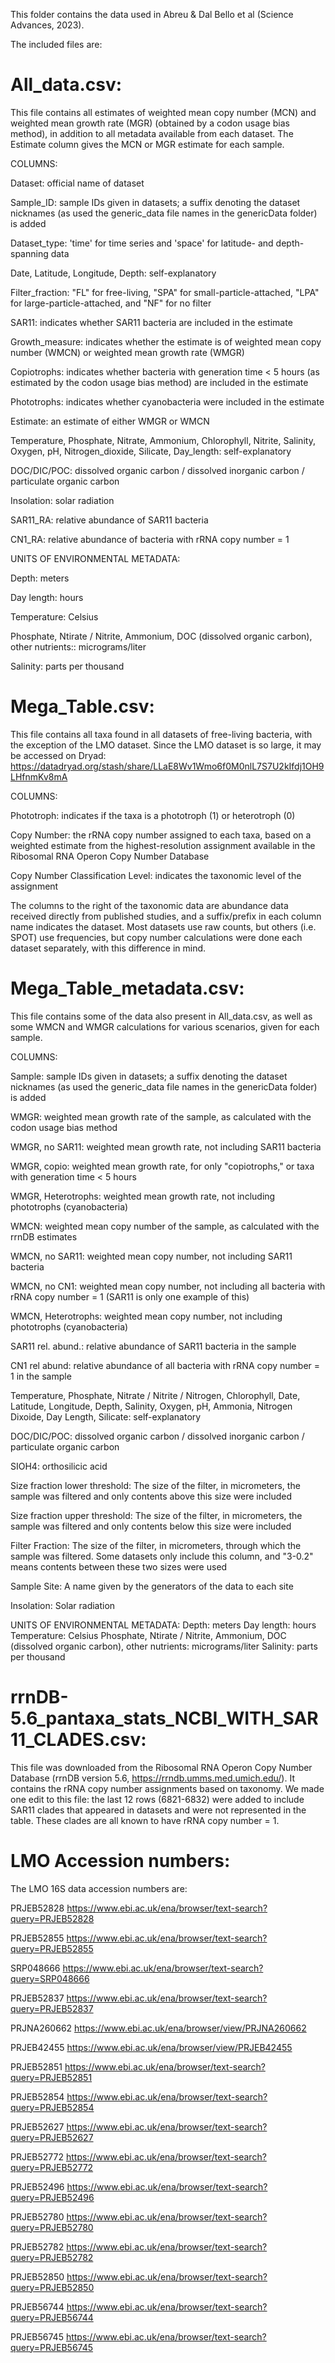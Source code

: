 This folder contains the data used in Abreu & Dal Bello et al (Science Advances, 2023).

The included files are:

# All_data.csv: 
This file contains all estimates of weighted mean copy number (MCN) and weighted mean growth rate (MGR) (obtained by a codon usage bias method), in addition to all metadata available from each dataset. The Estimate column gives the MCN or MGR estimate for each sample.

COLUMNS:

Dataset: official name of dataset

Sample_ID: sample IDs given in datasets; a suffix denoting the dataset nicknames (as used the generic_data file names in the genericData folder) is added

Dataset_type: 'time' for time series and 'space' for latitude- and depth-spanning data

Date, Latitude, Longitude, Depth: self-explanatory

Filter_fraction: "FL" for free-living, "SPA" for small-particle-attached, "LPA" for large-particle-attached, and "NF" for no filter

SAR11: indicates whether SAR11 bacteria are included in the estimate

Growth_measure: indicates whether the estimate is of weighted mean copy number (WMCN) or weighted mean growth rate (WMGR)

Copiotrophs: indicates whether bacteria with generation time < 5 hours (as estimated by the codon usage bias method) are included in the estimate

Phototrophs: indicates whether cyanobacteria were included in the estimate

Estimate: an estimate of either WMGR or WMCN

Temperature, Phosphate, Nitrate, Ammonium, Chlorophyll, Nitrite, Salinity, Oxygen, pH, Nitrogen_dioxide, Silicate, Day_length: self-explanatory

DOC/DIC/POC: dissolved organic carbon / dissolved inorganic carbon / particulate organic carbon

Insolation: solar radiation

SAR11_RA: relative abundance of SAR11 bacteria

CN1_RA: relative abundance of bacteria with rRNA copy number = 1

UNITS OF ENVIRONMENTAL METADATA:

Depth: meters

Day length: hours

Temperature: Celsius

Phosphate, Ntirate / Nitrite, Ammonium, DOC (dissolved organic carbon), other nutrients:: micrograms/liter

Salinity: parts per thousand


# Mega_Table.csv:
This file contains all taxa found in all datasets of free-living bacteria, with the exception of the LMO dataset. Since the LMO dataset is so large, it may be accessed on Dryad: https://datadryad.org/stash/share/LLaE8Wv1Wmo6f0M0nlL7S7U2kIfdj1OH9LHfnmKv8mA

COLUMNS:

Phototroph: indicates if the taxa is a phototroph (1) or heterotroph (0) 

Copy Number: the rRNA copy number assigned to each taxa, based on a weighted estimate from the highest-resolution assignment available in the Ribosomal RNA Operon Copy Number Database

Copy Number Classification Level: indicates the taxonomic level of the assignment 

The columns to the right of the taxonomic data are abundance data received directly from published studies, and a suffix/prefix in each column name indicates the dataset. Most datasets use raw counts, but others (i.e. SPOT) use frequencies, but copy number calculations were done each dataset separately, with this difference in mind.


# Mega_Table_metadata.csv:
This file contains some of the data also present in All_data.csv, as well as some WMCN and WMGR calculations for various scenarios, given for each sample.

COLUMNS:

Sample: sample IDs given in datasets; a suffix denoting the dataset nicknames (as used the generic_data file names in the genericData folder) is added

WMGR: weighted mean growth rate of the sample, as calculated with the codon usage bias method

WMGR, no SAR11: weighted mean growth rate, not including SAR11 bacteria

WMGR, copio: weighted mean growth rate, for only "copiotrophs," or taxa with generation time < 5 hours

WMGR, Heterotrophs: weighted mean growth rate, not including phototrophs (cyanobacteria)

WMCN: weighted mean copy number of the sample, as calculated with the rrnDB estimates

WMCN, no SAR11: weighted mean copy number, not including SAR11 bacteria

WMCN, no CN1: weighted mean copy number, not including all bacteria with rRNA copy number = 1 (SAR11 is only one example of this)

WMCN, Heterotrophs: weighted mean copy number, not including phototrophs (cyanobacteria)

SAR11 rel. abund.: relative abundance of SAR11 bacteria in the sample

CN1 rel abund: relative abundance of all bacteria with rRNA copy number = 1 in the sample

Temperature, Phosphate, Nitrate / Nitrite / Nitrogen, Chlorophyll, Date, Latitude, Longitude, Depth, Salinity, Oxygen, pH, Ammonia, Nitrogen Dixoide, Day Length, Silicate: self-explanatory

DOC/DIC/POC: dissolved organic carbon / dissolved inorganic carbon / particulate organic carbon

SIOH4: orthosilicic acid

Size fraction lower threshold: The size of the filter, in micrometers, the sample was filtered and only contents above this size were included

Size fraction upper threshold: The size of the filter, in micrometers, the sample was filtered and only contents below this size were included

Filter Fraction: The size of the filter, in micrometers, through which the sample was filtered. Some datasets only include this column, and "3-0.2" means contents between these two sizes were used

Sample Site: A name given by the generators of the data to each site

Insolation: Solar radiation

UNITS OF ENVIRONMENTAL METADATA:
Depth: meters
Day length: hours
Temperature: Celsius
Phosphate, Ntirate / Nitrite, Ammonium, DOC (dissolved organic carbon), other nutrients: micrograms/liter
Salinity: parts per thousand

# rrnDB-5.6_pantaxa_stats_NCBI_WITH_SAR11_CLADES.csv:
This file was downloaded from the Ribosomal RNA Operon Copy Number Database (rrnDB version 5.6, https://rrndb.umms.med.umich.edu/). It contains the rRNA copy number assignments based on taxonomy. We made one edit to this file: the last 12 rows (6821-6832) were added to include SAR11 clades that appeared in datasets and were not represented in the table. These clades are all known to have rRNA copy number = 1.

# LMO Accession numbers:
The LMO 16S data accession numbers are:

PRJEB52828          https://www.ebi.ac.uk/ena/browser/text-search?query=PRJEB52828

PRJEB52855          https://www.ebi.ac.uk/ena/browser/text-search?query=PRJEB52855

SRP048666            https://www.ebi.ac.uk/ena/browser/text-search?query=SRP048666

PRJEB52837          https://www.ebi.ac.uk/ena/browser/text-search?query=PRJEB52837

PRJNA260662        https://www.ebi.ac.uk/ena/browser/view/PRJNA260662

PRJEB42455          https://www.ebi.ac.uk/ena/browser/view/PRJEB42455

PRJEB52851          https://www.ebi.ac.uk/ena/browser/text-search?query=PRJEB52851

PRJEB52854          https://www.ebi.ac.uk/ena/browser/text-search?query=PRJEB52854

PRJEB52627          https://www.ebi.ac.uk/ena/browser/text-search?query=PRJEB52627

PRJEB52772          https://www.ebi.ac.uk/ena/browser/text-search?query=PRJEB52772

PRJEB52496          https://www.ebi.ac.uk/ena/browser/text-search?query=PRJEB52496

PRJEB52780          https://www.ebi.ac.uk/ena/browser/text-search?query=PRJEB52780

PRJEB52782          https://www.ebi.ac.uk/ena/browser/text-search?query=PRJEB52782

PRJEB52850          https://www.ebi.ac.uk/ena/browser/text-search?query=PRJEB52850

PRJEB56744          https://www.ebi.ac.uk/ena/browser/text-search?query=PRJEB56744

PRJEB56745          https://www.ebi.ac.uk/ena/browser/text-search?query=PRJEB56745

